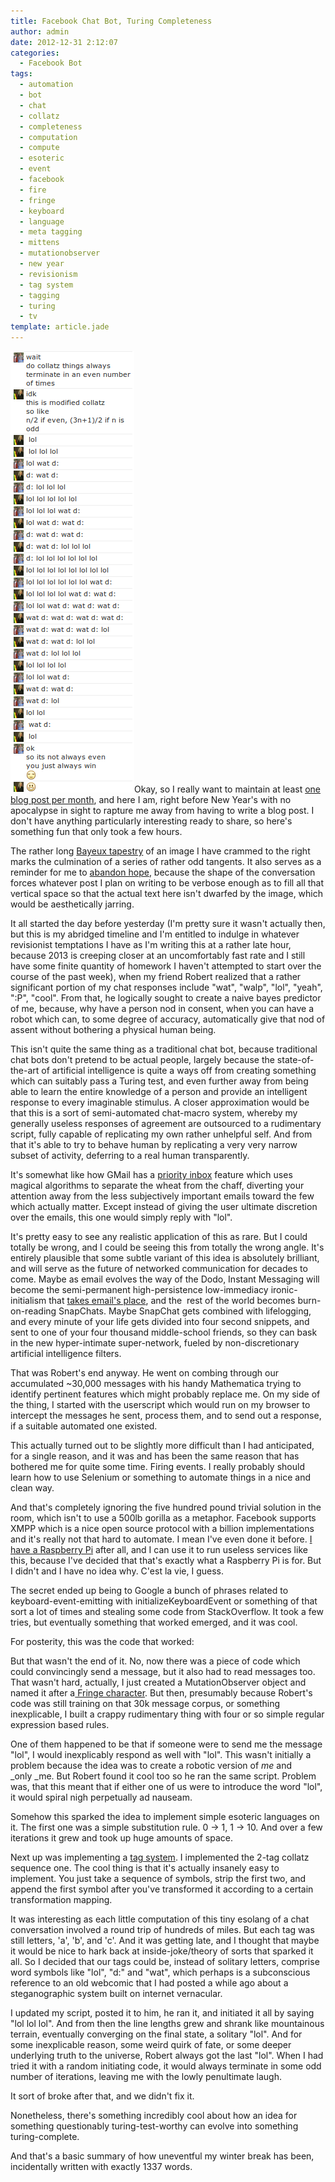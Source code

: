 ```yaml
---
title: Facebook Chat Bot, Turing Completeness
author: admin
date: 2012-12-31 2:12:07
categories:
  - Facebook Bot
tags: 
  - automation
  - bot
  - chat
  - collatz
  - completeness
  - computation
  - compute
  - esoteric
  - event
  - facebook
  - fire
  - fringe
  - keyboard
  - language
  - meta tagging
  - mittens
  - mutationobserver
  - new year
  - revisionism
  - tag system
  - tagging
  - turing
  - tv
template: article.jade
---
```


[![](collatz-2.png)](collatz-2.png)Okay, so I really want to maintain at least [one blog post per month](http://antimatter15.com/wp/2012/08/upcoming-changes/), and here I am, right before New Year's with no apocalypse in sight to rapture me away from having to write a blog post. I don't have anything particularly interesting ready to share, so here's something fun that only took a few hours.

The rather long [Bayeux tapestry](http://en.wikipedia.org/wiki/Bayeux_Tapestry) of an image I have crammed to the right marks the culmination of a series of rather odd tangents. It also serves as a reminder for me to [abandon hope](http://en.wikipedia.org/wiki/Inferno_(Dante)#Overview_and_vestibule_of_Hell), because the shape of the conversation forces whatever post I plan on writing to be verbose enough as to fill all that vertical space so that the actual text here isn't dwarfed by the image, which would be aesthetically jarring.

It all started the day before yesterday (I'm pretty sure it wasn't actually then, but this is my abridged timeline and I'm entitled to indulge in whatever revisionist temptations I have as I'm writing this at a rather late hour, because 2013 is creeping closer at an uncomfortably fast rate and I still have some finite quantity of homework I haven't attempted to start over the course of the past week), when my friend Robert realized that a rather significant portion of my chat responses include "wat", "walp", "lol", "yeah", ":P", "cool". From that, he logically sought to create a naive bayes predictor of me, because, why have a person nod in consent, when you can have a robot which can, to some degree of accuracy, automatically give that nod of assent without bothering a physical human being.

This isn't quite the same thing as a traditional chat bot, because traditional chat bots don't pretend to be actual people, largely because the state-of-the-art of artificial intelligence is quite a ways off from creating something which can suitably pass a Turing test, and even further away from being able to learn the entire knowledge of a person and provide an intelligent response to every imaginable stimulus. A closer approximation would be that this is a sort of semi-automated chat-macro system, whereby my generally useless responses of agreement are outsourced to a rudimentary script, fully capable of replicating my own rather unhelpful self. And from that it's able to try to behave human by replicating a very very narrow subset of activity, deferring to a real human transparently.

It's somewhat like how GMail has a [priority inbox](http://support.google.com/mail/bin/answer.py?hl=en&amp;answer=186531) feature which uses magical algorithms to separate the wheat from the chaff, diverting your attention away from the less subjectively important emails toward the few which actually matter. Except instead of giving the user ultimate discretion over the emails, this one would simply reply with "lol".

It's pretty easy to see any realistic application of this as rare. But I could totally be wrong, and I could be seeing this from totally the wrong angle. It's entirely plausible that some subtle variant of this idea is absolutely brilliant, and will serve as the future of networked communication for decades to come. Maybe as email evolves the way of the Dodo, Instant Messaging will become the semi-permanent high-persistence low-immediacy ironic-initialism that [takes email's place](https://medium.com/product-design/d8d4f2300cf3), and the  rest of the world becomes burn-on-reading SnapChats. Maybe SnapChat gets combined with lifelogging, and every minute of your life gets divided into four second snippets, and sent to one of your four thousand middle-school friends, so they can bask in the new hyper-intimate super-network, fueled by non-discretionary artificial intelligence filters.

That was Robert's end anyway. He went on combing through our accumulated ~30,000 messages with his handy Mathematica trying to identify pertinent features which might probably replace me. On my side of the thing, I started with the userscript which would run on my browser to intercept the messages he sent, process them, and to send out a response, if a suitable automated one existed.

This actually turned out to be slightly more difficult than I had anticipated, for a single reason, and it was and has been the same reason that has bothered me for quite some time. Firing events. I really probably should learn how to use Selenium or something to automate things in a nice and clean way.

And that's completely ignoring the five hundred pound trivial solution in the room, which isn't to use a 500lb gorilla as a metaphor. Facebook supports XMPP which is a nice open source protocol with a billion implementations and it's really not that hard to automate. I mean I've even done it before. [I have a Raspberry Pi](http://antimatter15.com/wp/2012/08/raspberry-pi/) after all, and I can use it to run useless services like this, because I've decided that that's exactly what a Raspberry Pi is for. But I didn't and I have no idea why. C'est la vie, I guess.

The secret ended up being to Google a bunch of phrases related to keyboard-event-emitting with initializeKeyboardEvent or something of that sort a lot of times and stealing some code from StackOverflow. It took a few tries, but eventually something that worked emerged, and it was cool.

For posterity, this was the code that worked:

<script src="https://gist.github.com/4425144.js"></script>

But that wasn't the end of it. No, now there was a piece of code which could convincingly send a message, but it also had to read messages too. That wasn't hard, actually, I just created a MutationObserver object and named it after a[ Fringe character](http://fringe.wikia.com/wiki/September). But then, presumably because Robert's code was still training on that 30k message corpus, or something inexplicable, I built a crappy rudimentary thing with four or so simple regular expression based rules.

One of them happened to be that if someone were to send me the message "lol", I would inexplicably respond as well with "lol". This wasn't initially a problem because the idea was to create a robotic version of _me_ and _only _me. But Robert found it cool too so he ran the same script. Problem was, that this meant that if either one of us were to introduce the word "lol", it would spiral nigh perpetually ad nauseam.

Somehow this sparked the idea to implement simple esoteric languages on it. The first one was a simple substitution rule. 0 -&gt; 1, 1 -&gt; 10\. And over a few iterations it grew and took up huge amounts of space.

Next up was implementing a [tag system](http://en.wikipedia.org/wiki/Tag_system). I implemented the 2-tag collatz sequence one. The cool thing is that it's actually insanely easy to implement. You just take a sequence of symbols, strip the first two, and append the first symbol after you've transformed it according to a certain transformation mapping.

It was interesting as each little computation of this tiny esolang of a chat conversation involved a round trip of hundreds of miles. But each tag was still letters, 'a', 'b', and 'c'. And it was getting late, and I thought that maybe it would be nice to hark back at inside-joke/theory of sorts that sparked it all. So I decided that our tags could be, instead of solitary letters, comprise word symbols like "lol", "d:" and "wat", which perhaps is a subconscious reference to an old webcomic that I had posted a while ago about a steganographic system built on internet vernacular.

I updated my script, posted it to him, he ran it, and initiated it all by saying "lol lol lol". And from then the line lengths grew and shrank like mountainous terrain, eventually converging on the final state, a solitary "lol". And for some inexplicable reason, some weird quirk of fate, or some deeper underlying truth to the universe, Robert always got the last "lol". When I had tried it with a random initiating code, it would always terminate in some odd number of iterations, leaving me with the lowly penultimate laugh.

It sort of broke after that, and we didn't fix it.

Nonetheless, there's something incredibly cool about how an idea for something questionably turing-test-worthy can evolve into something turing-complete.

And that's a basic summary of how uneventful my winter break has been, incidentally written with exactly 1337 words.
